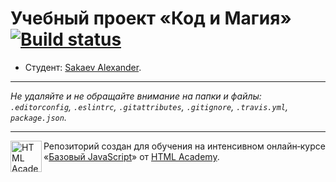# Учебный проект «Код и Магия» [![Build status][travis-image]][travis-url]

* Студент: [Sakaev Alexander](https://up.htmlacademy.ru/javascript/10/user/194741).

---

_Не удаляйте и не обращайте внимание на папки и файлы:_<br>
_`.editorconfig`, `.eslintrc`, `.gitattributes`, `.gitignore`, `.travis.yml`, `package.json`._

---

<a href="https://htmlacademy.ru/intensive/javascript"><img align="left" width="50" height="50" title="HTML Academy" src="https://up.htmlacademy.ru/static/img/intensive/javascript/logo-for-github.svg"></a>

Репозиторий создан для обучения на интенсивном онлайн‑курсе «[Базовый JavaScript](https://htmlacademy.ru/intensive/javascript)» от [HTML Academy](https://htmlacademy.ru).

[travis-image]: https://travis-ci.org/htmlacademy-javascript/194741-code-and-magick.svg?branch=master
[travis-url]: https://travis-ci.org/htmlacademy-javascript/194741-code-and-magick
